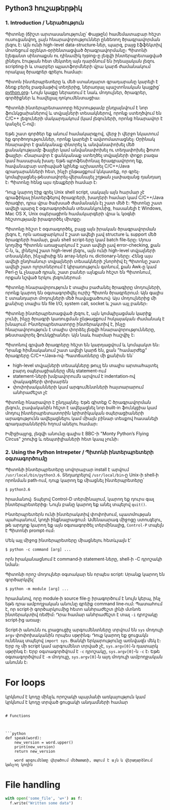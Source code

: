 Python3 հուշաթերթիկ
----------------
### 1. Introduction / Ներածություն

Պիտոնը (ճիշտ արտասանությունը՝ Փայթըն) համեմատաբար հեշտ ուսուցանվող, լայն հնարավորություններ ընձեռող ծրագրավորման լեզու է։ Այն ունի high-level data-structure֊ներ, պարզ, բայց էֆֆեկտիվ մոտեցում օբյեկտ֊օրիենտացված ծրագրավորմանը։ Պիտոնի էլեգանտ սինտաքսն ու դինամիկ typing-ը լեզվի ինտերպրետացված լինելու էության հետ մեկտեղ այն դարձնում են իդեալական լեզու scripting֊ի և տարբեր պլատֆորմների վրա կարճ ժամանակում որակյալ ծրագրեր գրելու համար։

Պիտոն ինտերպրետերը և մեծ ստանդարտ գրադարանը կարելի է ձեռք բերել բազմաթիվ տեղերից, ներառյալ պաշտոնական կայքից՝ [python.org](https://www.python.org/)։ Նույն կայքը ներառում է նաև մոդուլներ, ծրագրեր, գործիքներ և հավելյալ դոկումենտացիա։ 

Պիտոնի ինտերպրետատորը հեշտությամբ ընդլայնվում է նոր ֆունկցաիաներով և տվյալների տեսակներով, որոնք ստեղծվում են C/C++ լեզուների մակարդակում (կամ լեզուների, որոնց հնարավոր է կանչել C֊ով)։

Եթե շատ գործեր եք անում համակարգչով, վերջ ի վերջո նկատում եք գործողություններ, որոնք կարելի է ավտոմատացնել։ Օրինակ հնարավոր է ցանկանաք փնտրել և անվանափոխել մեծ քանակությամբ ֆայլեր կամ անվանափոխել ու տեղափոխել ֆոտո ֆայլեր։ Հնարավոր է ցանկանաք ստեղծել տվյալների փոքր բազա կամ հասարակ խաղ։ Եթե պրոֆեսիոնալ ծրագրավորող եք, հավանաբար ստիպված կլինեք աշխատել C/C++/Java գրադարանների հետ, ինչի ընթացքում կնկատեք, որ գրել֊կոմպիլացնել֊թեստավորել֊վերանայել շղթան չափազանց դանդաղ է։ Պիտոնը հենց այս դեպքերի համար է։ 

Դուք կարող էիք գրել Unix shell script, սակայն այն հարմար չէ գրաֆիկալ ինտերֆեյով ծրագրերի, խաղերի համար կամ C/C++/Java ծրագիր, դրա վրա ծախսած ժամանակն էլ շատ մեծ է։ Պիտոնը շատ ավելի պարզ է օգտագործման տեսանկյունից, հասանելի է Windows, Mac OS X, Unix օպերացիոն համակարգերի վրա և կօգնի հեշտությամբ իրագործել միտքը։

Պիտոնը հեշտ է օգտագործել, բայց այն իրական ծրագրավորման լեզու է, որն առաջարկում է շատ ավելի լավ structure և support մեծ ծրագրերի համար, քան shell script֊երը կամ batch file֊երը։ Մյուս կողմից Պիտոնն առաջարկում է շատ ավելի լավ error-checking, քան C֊ն, և, լինելով շատ high-level լեզու, այն ունի high-level տվյալների տեսակներ, ինչպիսիք են array֊ներն ու dictionary֊ները։ Հենց այս ավելի ընդհանուր տվյալների տեսակների շնորհիվ էլ Պիտոնը շատ ավելի շատ ոլորտներում է կիրառություն գտնում, քան Awk֊ը կամ Perl֊ը և չնայած դրան, շատ բաներ այնքան հեշտ են Պիտոնում, որքան նշված երկու լեզուներում։ 

Պիտոնը հնարավորություն է տալիս բաժանել ծրագիրը մոդուլների, որոնք կարող են օգտագործվել ուրիշ Պիտոն ծրագրերում։ Այն գալիս է ստանդարտ մոդուլների մեծ հավաքածուով։ Այս մոդուլներից մի քանիսը տալիս են file I/O, system call, socket և շատ այլ բաներ։ 

Պիտոնը ինտերպրետացված լեզու է, այն կոմպիլացման կարիք չունի, ինչը ծրագրի կառուցման ընթացքում հսկայական ժամանակ է խնայում։ Ինտերպրետատորը ինտերակտիվ է, ինչը հնարավորություն է տալիս փորձել լեզվի հնարավորությունները, թեստավորել ֆունկցիաներ։ Այն նաև հարմար հաշվիչ է։

Պիտոնով գրված ծրագրերը հեշտ են կարդացվում և կոմպակտ են։ Դրանք հիմնականում շատ ավելի կարճ են, քան "համարժեք" ծրագրերը C/C++/Java֊ով։ Պատճառները մի քանիսն են՝
- high-level տվյալների տեսակները թույլ են տալիս արտահայտել բարդ օպերացիաները մեկ statement-ում
- statement-ների խմբավորումն արվում է indentation֊ով փակագծերի փոխարեն
- փոփոխականների կամ արգումենտների հայտարարում անհրաժեշտ չէ

Պիտոնը հնարավոր է ընդլայնել։ Եթե գիտեք C ծրագրավորման լեզուն, բավականին հեշտ է ավելացնել նոր built-in ֆունկցիա կամ մոդուլ ինտերպրետատորին կրիտիկական օպերացիաների արագությունն ավելացնելու կամ միայն բինար տեսքով հասանելի գրադարաններին հղում անելու համար։ 

Իմիջիայլոց, լեզվի անունը գալիս է BBC-ի "Monty Python’s Flying Circus" շոուից և ռեպտիլիաների հետ կապ չունի։

### 2. Using the Python Intrepeter /  Պիտոնի ինտերպրետերի օգտագործումը

Պիտոնի ինտերպրետերը սովորաբար install է արվում ```/usr/local/bin/python3.6```. Տեղադրելով ```/usr/local/bin```֊ը Unix-ի shell֊ի որոնման path֊ում, դուք կարող եք միացնել ինտերպրետերը՝
```
$ python3.6
```
հրամանով։ Տպելով Control-D տերմինալում, կարող եք դուրս գալ ինտերպրետերից։ Նույն բանը կարող եք անել տպելով ```quit()```.

Ինտերպրետերն ունի ինտերակտիվ փոփոխում, պատմության պահպանում, կոդի ինքնալրացում։ Ամենաարագ միջոցը ստուգելու, թե արդյոք կարող եք այն օգտագործել տերմինալից, ```Control-P``` տպելն է Պիտոնի prompt֊ում։

Մեկ այլ միջոց ինտերպրետերը միացնելու հետևյալն է՝
```
$ python -c command [arg] ...
```
որն իրականացնում է command֊ի statement֊ները, shell֊ի -C դրոշակի նման։ 

Պիտոնի որոշ մոդուլներ օգտակար են որպես script: Սրանք կարող են գործարկվել՝
```
$ python -m module [arg] ...
```
հրամանով, որը module֊ի source file֊ը իրագործում է նույն կերպ, ինչ եթե դրա ամբողջական անունը գրեիք command line֊ում։ Պատահում է, որ script֊ի գործարկումից հետո անհրաժեշտ լինի մտնոե ինտերակտիվ ռեժիմ։ Դրա համար անհրաժեշտ է տալ ```-i``` դրոշակը script֊ից առաջ։

Script֊ի անունն ու լրացուցիչ արգումենտները տրվում են ```sys``` մոդուլի ```argv``` փոփոխականին որպես սթրինգ։ Դուք կարող եք ցուցակն ունենալ տպելով ```import sys```. Ցանկի երկարությունը առնվազն մեկ է։ Երբ ոչ մի script կամ արգումենտ տրված չէ, ```sys.argv[0]```֊ն դատարկ սթրինգ է։ Երբ օգտագործվում է ```-c``` դրոշակը, ```sys.argv[0]```-ն ```-c``` է։ Եթե օգտագործվում է ```-m``` մոդուլը, ```sys.argv[0]```֊ն այդ մոդուլի ամբողջական անունն է։ 

# For loops

կրկնում է կոդը մինչև որոշակի պայմանի առկայություն կամ
կրկնում է կոդը տրված ցուցակի անդամների համար

```

# Functions



```python
def speak(word):
	new_version = word.upper()
	print(new_version)
	return new_version

	word արգումենտը վերածում մեծատառի, տպում է այն և վերադարձնում կանչող կոդին

```

# File handling

```python
with open('some_file', 'w+') as f:
  f.write("Written some data")

```
